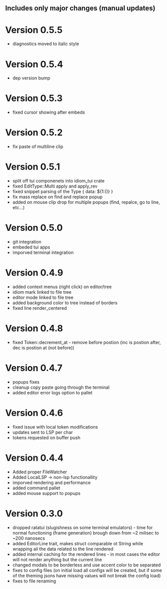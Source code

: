 ## Includes only major changes (manual updates)
# Version 0.5.5
- diagnostics moved to italic style

# Version 0.5.4
- dep version bump

# Version 0.5.3
- fixed cursor showing after embeds

# Version 0.5.2
- fix paste of multiline clip

# Version 0.5.1
- split off tui componenets into idiom_tui crate
- fixed EditType::Multi apply and apply_rev
- fixed snippet parsing of the Type { data: ${1:()} }
- fix mass replace on find and replace popup
- added on mouse clip drop for multiple popups (find, repalce, go to line, etc...)

# Version 0.5.0
* git integration
* embeded tui apps
* imporved terminal integration

# Version 0.4.9
* added context menus (right click) on editor/tree
* idiom mark linked to file tree
* editor mode linked to file tree
* added background color to tree instead of borders
* fixed line render_centered

# Version 0.4.8
* fixed Token::decrement_at - remove before postion (inc is postion after, dec is postion at (not before))

# Version 0.4.7
* popups fixes
* cleanup copy paste going through the terminal
* added editor error logs option to pallet

# Version 0.4.6
* fixed issue with local token modifications
* updates sent to LSP per char
* tokens requested on buffer push

# Version 0.4.4
* Added proper FileWatcher
* Added LocalLSP -> non-lsp functionallity
* imporved rendering and performance
* added command pallet
* added mouse support to popups

# Version 0.3.0
* dropped ratatui (slugishness on some terminal emulators) - time for normal functioning (frame generation) brough down from ~2 milisec to ~200 nanosecs
* added EditorLine trait, makes struct comparable ot String while wrapping all the data related to the line rendered
* added internal caching for the rendered lines - in most cases the editor will not render anything but the current line
* changed modals to be borderless and use accent color to be separated
* fixes to config files (on initial load all configs will be created, but if some of the theming jsons have missing values will not break the config load)
* fixes to file renaming